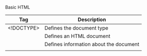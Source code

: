 Basic HTML

| Tag | Description |
|-----|-------------|
| <!DOCTYPE> | Defines the document type |
| <html> | Defines an HTML document |
| <head> | Defines information about the document |
| <title> | Defines a title for the document |
| <body> | Defines the document's body |
| <h1> to <h6> | Defines HTML headings |
| <p> | Defines a paragraph |
| <br> | Inserts a single line break |
| <hr> | Defines a thematic change in the content |
| <!--...--> | Defines a comment |

Formatting

| Tag | Description |
|-----|-------------|
| <acronym> | Defines an acronym Not supported in HTML5. Use <abbr> instead. |
| <abbr> | Defines an abbreviation or an acronym |
| <address> | Defines contact information for the author/owner of a document/article |
| <b> | Defines bold text |
| <bdi> |Isolates a part of text that might be formatted in a different direction from other text outside it |
| <bdo> |Overrides the current text direction |
| <big> | Defines big text, Not supported in HTML5. Use CSS instead. |
| <blockquote> | Defines a section that is quoted from another source |
| <center> | Defines centered text, not supported in HTML5. Use CSS instead. |
| <cite> | Defines the title of a work |
| <code> | Defines a piece of computer code |
| <del> | Defines text that has been deleted from a document |
| <dfn> | Represents the defining instance of a term |
| <em> | Defines emphasized text  |
| <font> | Defines font, color, and size for text, not supported in HTML5. Use CSS instead. |
| <i> | Defines a part of text in an alternate voice or mood |
| <ins> | Defines a text that has been inserted into a document |
| <kbd> | Defines keyboard input |
| <mark> | Defines marked/highlighted text |
| <meter> | Defines a scalar measurement within a known range (a gauge) |
| <pre> | Defines preformatted text |
| <progress> | Represents the progress of a task |
| <q> | Defines a short quotation |
| <rp> | Defines what to show in browsers that do not support ruby annotations |
| <rt> | Defines an explanation/pronunciation of characters (for East Asian typography) |
| <ruby> | Defines a ruby annotation (for East Asian typography) |
| <s> | Defines text that is no longer correct |
| <samp> | Defines sample output from a computer program |
| <small> | Defines smaller text |
| <strike> | Defines strikethrough text, not supported in HTML5. Use <del> or <s> instead. |
| <strong> | Defines important text |
| <sub> | Defines subscripted text |
| <sup> | Defines superscripted text |
| <template> | Defines a template |
| <time> | Defines a date/time |
| <tt> | Defines teletype text, not supported in HTML5. Use CSS instead. |
| <u> | Defines text that should be stylistically different from normal text |
| <var> | Defines a variable |
| <wbr> | Defines a possible line-break |

Forms and Input
| Tag | Description |
|-----|-------------|
| <form> | Defines an HTML form for user input |
| <input> | Defines an input control |
| <textarea> | Defines a multiline input control (text area) |
| <button> | Defines a clickable button |
| <select> | Defines a drop-down list |
| <optgroup> | Defines a group of related options in a drop-down list |
| <option> | Defines an option in a drop-down list |
| <label> | Defines a label for an <input> element |
| <fieldset> | Groups related elements in a form |
| <legend> | Defines a caption for a <fieldset> element |
| <datalist> | Specifies a list of pre-defined options for input controls |
| <output> | Defines the result of a calculation |

Frames

| Tag | Description |
|-----|-------------|
| <frame> | Defines a window (a frame) in a frameset, not supported in HTML5. |
| <frameset> | Defines a set of frames, not supported in HTML5. |
| <noframes> | Defines an alternate content for users that do not support frames, not supported in HTML5. |
| <iframe> | Defines an inline frame |

Images

| Tag | Description |
|-----|-------------|
| <img> | Defines an image |
| <map> | Defines a client-side image-map |
| <area> | Defines an area inside an image-map |
| <canvas> | Used to draw graphics, on the fly, via scripting (usually JavaScript) |
| <figcaption> | Defines a caption for a <figure> element |
| <figure> | Specifies self-contained content |
| <picture> | Defines a container for multiple image resources |
| <svg> | Defines a container for SVG graphics |

Audio / Video

| Tag | Description |
|-----|-------------|
| <audio> | Defines sound content |
| <source> | Defines multiple media resources for media elements (<video>, <audio> and <picture>) |
| <track> | Defines text tracks for media elements (<video> and <audio>) |
| <video> | Defines a video or movie |

Links

| Tag | Description |
|-----|-------------|
| <a> | Defines a hyperlink |
| <link> | Defines the relationship between a document and an external resource (most used to link to style sheets) |
| <nav> | Defines navigation links |

Lists

| Tag | Description |
|-----|-------------|
| <ul> | Defines an unordered list |
| <ol> | Defines an ordered list |
| <li> | Defines a list item |
| <dir> | Defines a directory list, not supported in HTML5. Use <ul> instead. |
| <dl> | Defines a description list |
| <dt> | Defines a term/name in a description list |
| <dd> | Defines a description of a term/name in a description list |

Tables

| Tag | Description |
|-----|-------------|
| <table> | Defines a table |
| <caption> | Defines a table caption |
| <th> | Defines a header cell in a table |
| <tr> | Defines a row in a table |
| <td> | Defines a cell in a table |
| <thead> | Groups the header content in a table |
| <tbody> | Groups the body content in a table |
| <tfoot> | Groups the footer content in a table |
| <col> | Specifies column properties for each column within a <colgroup> element |
| <colgroup> | Specifies a group of one or more columns in a table for formatting |

Styles and Semantics

| Tag | Description |
|-----|-------------|
| <style> | Defines style information for a document |
| <div> | Defines a section in a document |
| <span> | Defines a section in a document |
| <header> | Defines a header for a document or section |
| <footer> | Defines a footer for a document or section |
| <main> | Specifies the main content of a document |
| <section> | Defines a section in a document |
| <article> | Defines an article |
| <aside> | Defines content aside from the page content |
| <details> | Defines additional details that the user can view or hide |
| <dialog> | Defines a dialog box or window |
| <summary> | Defines a visible heading for a <details> element |
| <data> | Links the given content with a machine-readable translation |

Meta Info

| Tag | Description |
|-----|-------------|
| <head> | Defines information about the document |
| <meta> | Defines metadata about an HTML document |
| <base> | Specifies the base URL/target for all relative URLs in a document |
| <basefont> | Specifies a default color, size, and font for all text in a document, not supported in HTML5. Use CSS instead. |

Programming

| Tag | Description |
|-----|-------------|
| <script> | Defines a client-side script |
| <noscript> | Defines an alternate content for users that do not support client-side scripts |
| <applet> | Defines an embedded applet, not supported in HTML5. Use <embed> or <object> instead. |
| <embed> | Defines a container for an external (non-HTML) application |
| <object> | Defines an embedded object |
| <param> | Defines a parameter for an object |

